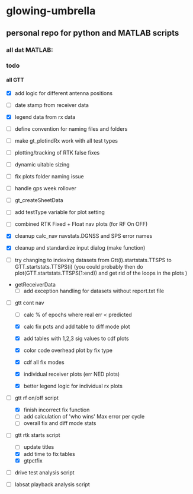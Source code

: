 # glowing-umbrella

## personal repo for python and MATLAB scripts


### all dat MATLAB:

### todo

#### all GTT
- [x] add logic for different antenna positions
- [ ] date stamp from receiver data
- [x] legend data from rx data
- [ ] define convention for naming files and folders
- [ ] make gt_plotindRx work with all test types
- [ ] plotting/tracking of RTK false fixes
- [ ] dynamic uitable sizing
- [ ] fix plots folder naming issue
- [ ] handle gps week rollover
- [ ] gt_createSheetData
- [ ] add testType variable for plot setting
- [ ] combined RTK Fixed + Float nav plots (for RF On OFF)
- [x] cleanup calc_nav navstats.DGNSS and SPS error names
- [x] cleanup and standardize input dialog (make function)

- [ ] try changing to indexing datasets from
      Gtt(i).startstats.TTSPS to GTT.startstats.TTSPS(i)
      (you could probably then do plot(GTT.startstats.TTSPS(1:end)) and get rid of the loops in the plots )


- getReceiverData
  - [ ] add exception handling for datasets without report.txt file

- [ ] gtt cont nav
  - [ ] calc % of epochs where real err < predicted
  - [x] calc fix pcts and add table to diff mode plot
  - [x] add tables with 1,2,3 sig values to cdf plots
  - [x] color code overhead plot by fix type
  - [x] cdf all fix modes
  - [x] individual receiver plots (err NED plots)
  - [x] better legend logic for individual rx plots

  
- [ ] gtt rf on/off script
  - [x] finish incorrect fix function
  - [ ] add calculation of 'who wins' Max error per cycle
  - [ ] overall fix and diff mode stats
  
 - [ ]  gtt rtk starts script
    - [ ] update titles
    - [x] add time to fix tables
    - [x] gtpctfix

 - [ ] drive test analysis script
 
 - [ ] labsat playback analysis script 
 
 
